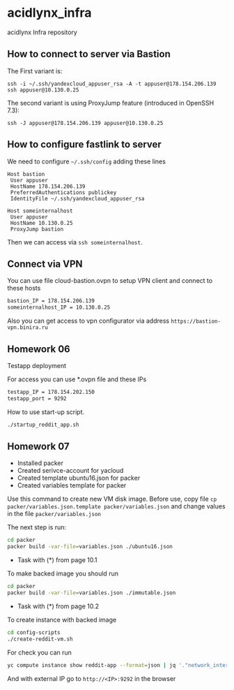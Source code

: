 # acidlynx_infra
acidlynx Infra repository

## How to connect to server via Bastion

The First variant is:

`ssh -i ~/.ssh/yandexcloud_appuser_rsa -A -t appuser@178.154.206.139 ssh appuser@10.130.0.25`

The second variant is using ProxyJump feature (introduced in OpenSSH 7.3):

`ssh -J appuser@178.154.206.139 appuser@10.130.0.25`

## How to configure fastlink to server

We need to configure `~/.ssh/config` adding these lines

``` ssh
Host bastion
 User appuser
 HostName 178.154.206.139
 PreferredAuthentications publickey
 IdentityFile ~/.ssh/yandexcloud_appuser_rsa

Host someinternalhost
 User appuser
 HostName 10.130.0.25
 ProxyJump bastion
```

Then we can access via `ssh someinternalhost`.

## Connect via VPN

You can use file cloud-bastion.ovpn to setup VPN client and connect to these hosts

```txt
bastion_IP = 178.154.206.139
someinternalhost_IP = 10.130.0.25
```

Also you can get access to vpn configurator via address `https://bastion-vpn.binira.ru`

## Homework 06

Testapp deployment

For access you can use *.ovpn file and these IPs

```txt
testapp_IP = 178.154.202.150
testapp_port = 9292
```

How to use start-up script.

```bash
./startup_reddit_app.sh
```

## Homework 07

* Installed packer
* Created serivce-account for yacloud
* Created template ubuntu16.json for packer
* Created variables template for packer

Use this command to create new VM disk image. Before use,
copy file `cp packer/variables.json.template packer/variables.json` and change values
in the file `packer/variables.json`

The next step is run:

```bash
cd packer
packer build -var-file=variables.json ./ubuntu16.json
```

* Task with (*) from page 10.1

To make backed image you should run

```bash
cd packer
packer build -var-file=variables.json ./immutable.json
```

* Task with (*) from page 10.2

To create instance with backed image

```bash
cd config-scripts
./create-reddit-vm.sh
```

For check you can run

```bash
yc compute instance show reddit-app --format=json | jq '."network_interfaces"[0]."primary_v4_address"."one_to_one_nat"."address"'
```

And with external IP go to `http://<IP>:9292` in the browser
